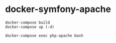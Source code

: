 # docker-symfony-apache

```
docker-compose build
docker-compose up (-d)

docker-compose exec php-apache bash
```
